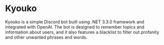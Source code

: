 # Kyouko

Kyouko is a simple Discord bot built using .NET 3.3.0 framework and integrated with OpenAI. The bot is designed to remember topics and information about users, and it also features a blacklist to filter out profanity and other unwanted phrases and words.
